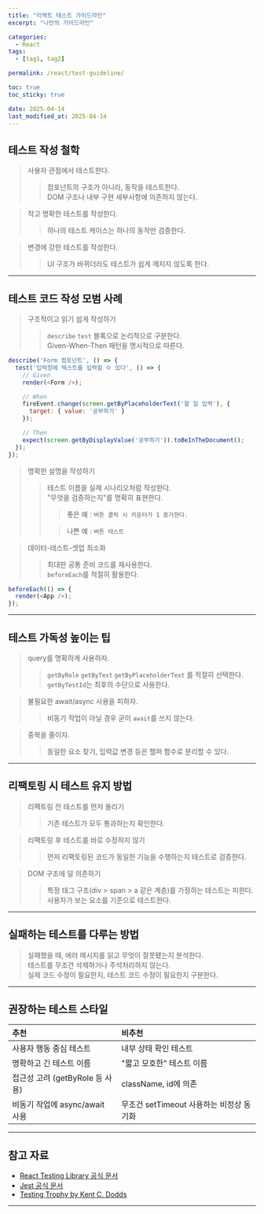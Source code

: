 ```yaml
---
title: "리액트 테스트 가이드라인"
excerpt: "나만의 가이드라인"

categories:
  - React
tags:
  - [tag1, tag2]

permalink: /react/test-guideline/

toc: true
toc_sticky: true

date: 2025-04-14
last_modified_at: 2025-04-14
---
```


## 테스트 작성 철학

> 사용자 관점에서 테스트한다.
>> 컴포넌트의 구조가 아니라, 동작을 테스트한다.   
>> DOM 구조나 내부 구현 세부사항에 의존하지 않는다.

> 작고 명확한 테스트를 작성한다.
>> 하나의 테스트 케이스는 하나의 동작만 검증한다.

> 변경에 강한 테스트를 작성한다.
>> UI 구조가 바뀌더라도 테스트가 쉽게 깨지지 않도록 한다.

***

## 테스트 코드 작성 모범 사례

> 구조적이고 읽기 쉽게 작성하기
>> `describe` `test` 블록으로 논리적으로 구분한다.   
>> Given-When-Then 패턴을 명시적으로 따른다.

```javascript
describe('Form 컴포넌트', () => {
  test('입력창에 텍스트를 입력할 수 있다', () => {
    // Given
    render(<Form />);

    // When
    fireEvent.change(screen.getByPlaceholderText('할 일 입력'), {
      target: { value: '공부하기' }
    });

    // Then
    expect(screen.getByDisplayValue('공부하기')).toBeInTheDocument();
  });
});
```

> 명확한 설명을 작성하기
>> 테스트 이름을 실제 시나리오처럼 작성한다.   
>> "무엇을 검증하는지"를 명확히 표현한다.   
>>> 좋은 예 : `버튼 클릭 시 카운터가 1 증가한다.`   
>>
>>> 나쁜 예 : `버튼 테스트`

> 데이터-테스트-셋업 최소화
>> 최대한 공통 준비 코드를 재사용한다.   
>> `beforeEach`를 적절히 활용한다.

```javascript
beforeEach(() => {
  render(<App />);
});
```

***

## 테스트 가독성 높이는 팁

> query를 명확하게 사용하자.   
>> `getByRole` `getByText` `getByPlaceholderText` 를 적절히 선택한다.   
>> `getByTestId`는 최후의 수단으로 사용한다.

> 불필요한 await/async 사용을 피하자.
>> 비동기 작업이 아닐 경우 굳이 `await`를 쓰지 않는다.

>중복을 줄이자.
>> 동일한 요소 찾기, 입력값 변경 등은 헬퍼 함수로 분리할 수 있다.


***

## 리팩토링 시 테스트 유지 방법

> 리팩토링 전 테스트를 먼저 돌리기
>> 기존 테스트가 모두 통과하는지 확인한다.

> 리팩토링 후 테스트를 바로 수정하지 않기
>> 먼저 리팩토링된 코드가 동일한 기능을 수행하는지 테스트로 검증한다.

> DOM 구조에 덜 의존하기 
>> 특정 태그 구조(div > span > a 같은 계층)를 가정하는 테스트는 피한다.   
>> 사용자가 보는 요소를 기준으로 테스트한다.


***

## 실패하는 테스트를 다루는 방법

> 실패했을 때, 에러 메시지를 읽고 무엇이 잘못됐는지 분석한다.   
> 테스트를 무조건 삭제하거나 주석처리하지 않는다.   
> 실제 코드 수정이 필요한지, 테스트 코드 수정이 필요한지 구분한다.

***

## 권장하는 테스트 스타일

| 추천 | 비추천 |
|:-----|:------|
| 사용자 행동 중심 테스트 | 내부 상태 확인 테스트 |
| 명확하고 긴 테스트 이름 | "짧고 모호한" 테스트 이름 |
| 접근성 고려 (getByRole 등 사용) | className, id에 의존 |
| 비동기 작업에 async/await 사용 | 무조건 setTimeout 사용하는 비정상 동기화 |

***

## 참고 자료

- [React Testing Library 공식 문서](https://testing-library.com/docs/)
- [Jest 공식 문서](https://jestjs.io/docs/getting-started)
- [Testing Trophy by Kent C. Dodds](https://testingjavascript.com/)

***

